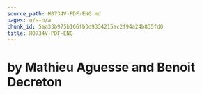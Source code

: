 ```yaml
---
source_path: H0734V-PDF-ENG.md
pages: n/a-n/a
chunk_id: 5aa33b975b166fb3d9334215ac2f94a24b835fd0
title: H0734V-PDF-ENG
---
```

# by Mathieu Aguesse and Benoit Decreton
